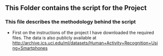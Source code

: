 ## This Folder contains the script for the Project

### This file describes the methodology behind the script

* First on the instructions of the project I have downloaded the required files. The data is also publicly available at http://archive.ics.uci.edu/ml/datasets/Human+Activity+Recognition+Using+Smartphones
